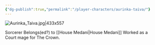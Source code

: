 ```yaml
---
{"dg-publish":true,"permalink":"/player-characters/aurinka-taiva/"}
---
```


![Aurinka_Taiva.jpg|433x557](/img/user/Images/Aurinka_Taiva.jpg)

Sorcerer
Belongs(ed?) to [[House Medani\|House Medani]]
Worked as a Court mage for The Crown.
